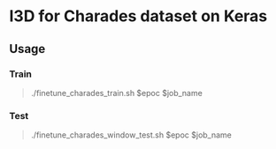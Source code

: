 # I3D for Charades dataset on Keras

## Usage

### Train

> ./finetune_charades_train.sh $epoc $job_name


### Test

>./finetune_charades_window_test.sh $epoc $job_name


